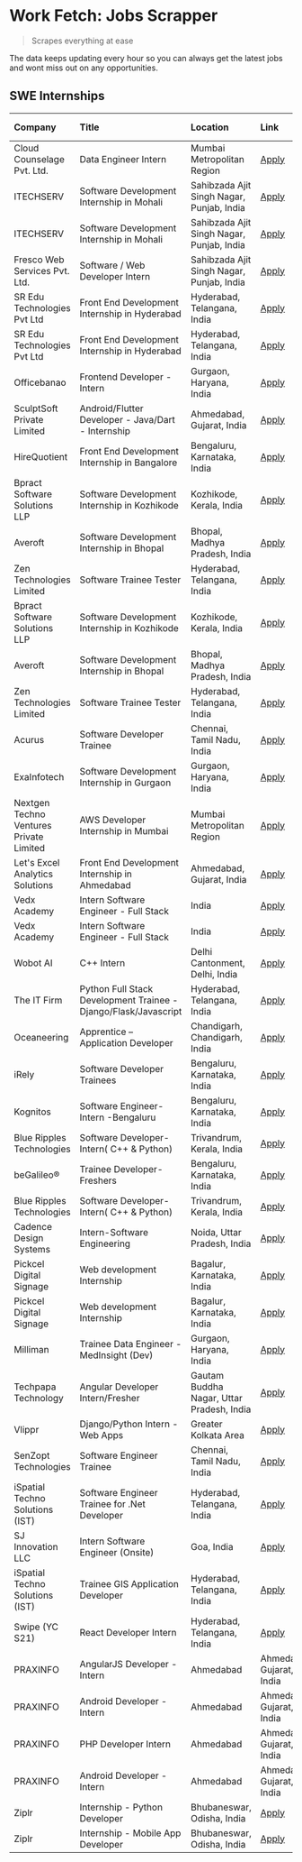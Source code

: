 # Work Fetch: Jobs Scrapper
> Scrapes everything at ease

The data keeps updating every hour so you can always get the latest jobs and wont miss out on any opportunities.

## SWE Internships
<!--START_SECTION:workfetch-->
| Company                                 | Title                                                           | Location                                  | Link                                                                                                                                                                                                                                                                              | Date Posted   |
|:----------------------------------------|:----------------------------------------------------------------|:------------------------------------------|:----------------------------------------------------------------------------------------------------------------------------------------------------------------------------------------------------------------------------------------------------------------------------------|:--------------|
| Cloud Counselage Pvt. Ltd.              | Data Engineer Intern                                            | Mumbai Metropolitan Region                | [Apply](https://in.linkedin.com/jobs/view/data-engineer-intern-at-cloud-counselage-pvt-ltd-3877084213?position=46&pageNum=0&refId=ThOy3P783N0SDOIsen5vvQ%3D%3D&trackingId=cagx50jIKD%2Bcc2y0X8c65w%3D%3D&trk=public_jobs_jserp-result_search-card)                                | 2024-04-01    |
| ITECHSERV                               | Software Development Internship in Mohali                       | Sahibzada Ajit Singh Nagar, Punjab, India | [Apply](https://in.linkedin.com/jobs/view/software-development-internship-in-mohali-at-itechserv-3880572403?position=52&pageNum=0&refId=ThOy3P783N0SDOIsen5vvQ%3D%3D&trackingId=MFs7mOVVZc51MBmom%2BWoeA%3D%3D&trk=public_jobs_jserp-result_search-card)                          | 2024-04-01    |
| ITECHSERV                               | Software Development Internship in Mohali                       | Sahibzada Ajit Singh Nagar, Punjab, India | [Apply](https://in.linkedin.com/jobs/view/software-development-internship-in-mohali-at-itechserv-3880572403?position=2&pageNum=5&refId=qtnDYJfJUJgp3HUky5ZuKQ%3D%3D&trackingId=Zju%2BGQhy4RNk7251TJ8x1g%3D%3D&trk=public_jobs_jserp-result_search-card)                           | 2024-04-01    |
| Fresco Web Services Pvt. Ltd.           | Software / Web Developer Intern                                 | Sahibzada Ajit Singh Nagar, Punjab, India | [Apply](https://in.linkedin.com/jobs/view/software-web-developer-intern-at-fresco-web-services-pvt-ltd-3880552598?position=1&pageNum=7&refId=nTN0NVgV7%2BnaeBN8sLUDUQ%3D%3D&trackingId=SMJC8GDDPI089BVxnVkDMA%3D%3D&trk=public_jobs_jserp-result_search-card)                     | 2024-04-01    |
| SR Edu Technologies Pvt Ltd             | Front End Development Internship in Hyderabad                   | Hyderabad, Telangana, India               | [Apply](https://in.linkedin.com/jobs/view/front-end-development-internship-in-hyderabad-at-sr-edu-technologies-pvt-ltd-3878240619?position=34&pageNum=0&refId=ThOy3P783N0SDOIsen5vvQ%3D%3D&trackingId=GGh4XiBO%2BPRPF6Gr7QOGIA%3D%3D&trk=public_jobs_jserp-result_search-card)    | 2024-03-30    |
| SR Edu Technologies Pvt Ltd             | Front End Development Internship in Hyderabad                   | Hyderabad, Telangana, India               | [Apply](https://in.linkedin.com/jobs/view/front-end-development-internship-in-hyderabad-at-sr-edu-technologies-pvt-ltd-3878240619?position=9&pageNum=2&refId=ffc6ZQZ5e3UlwoR%2B8Xnw0Q%3D%3D&trackingId=yvDWUHggyN0vWxgdOovpeg%3D%3D&trk=public_jobs_jserp-result_search-card)     | 2024-03-30    |
| Officebanao                             | Frontend Developer - Intern                                     | Gurgaon, Haryana, India                   | [Apply](https://in.linkedin.com/jobs/view/frontend-developer-intern-at-officebanao-3871265915?position=24&pageNum=0&refId=ThOy3P783N0SDOIsen5vvQ%3D%3D&trackingId=YgYZTDBkLTXOuv2t9ovjpA%3D%3D&trk=public_jobs_jserp-result_search-card)                                          | 2024-03-28    |
| SculptSoft Private Limited              | Android/Flutter Developer - Java/Dart - Internship              | Ahmedabad, Gujarat, India                 | [Apply](https://in.linkedin.com/jobs/view/android-flutter-developer-java-dart-internship-at-sculptsoft-private-limited-3869780690?position=2&pageNum=0&refId=ThOy3P783N0SDOIsen5vvQ%3D%3D&trackingId=uFoNC%2BHG2oBvEvYhXcNutw%3D%3D&trk=public_jobs_jserp-result_search-card)     | 2024-03-27    |
| HireQuotient                            | Front End Development Internship in Bangalore                   | Bengaluru, Karnataka, India               | [Apply](https://in.linkedin.com/jobs/view/front-end-development-internship-in-bangalore-at-hirequotient-3874053279?position=47&pageNum=0&refId=ThOy3P783N0SDOIsen5vvQ%3D%3D&trackingId=aFPJ7mjvhpSK3qTYoC%2Bu%2Fg%3D%3D&trk=public_jobs_jserp-result_search-card)                 | 2024-03-27    |
| Bpract Software Solutions LLP           | Software Development Internship in Kozhikode                    | Kozhikode, Kerala, India                  | [Apply](https://in.linkedin.com/jobs/view/software-development-internship-in-kozhikode-at-bpract-software-solutions-llp-3874054300?position=51&pageNum=0&refId=ThOy3P783N0SDOIsen5vvQ%3D%3D&trackingId=ZgZ8JwbI5baqvjwqew5eVA%3D%3D&trk=public_jobs_jserp-result_search-card)     | 2024-03-27    |
| Averoft                                 | Software Development Internship in Bhopal                       | Bhopal, Madhya Pradesh, India             | [Apply](https://in.linkedin.com/jobs/view/software-development-internship-in-bhopal-at-averoft-3874051550?position=54&pageNum=0&refId=ThOy3P783N0SDOIsen5vvQ%3D%3D&trackingId=lDA9XpERJuJs8xWKVIF03A%3D%3D&trk=public_jobs_jserp-result_search-card)                              | 2024-03-27    |
| Zen Technologies Limited                | Software Trainee Tester                                         | Hyderabad, Telangana, India               | [Apply](https://in.linkedin.com/jobs/view/software-trainee-tester-at-zen-technologies-limited-3872036112?position=58&pageNum=0&refId=ThOy3P783N0SDOIsen5vvQ%3D%3D&trackingId=Y44ydzEf9FAFVbY0N3A32g%3D%3D&trk=public_jobs_jserp-result_search-card)                               | 2024-03-27    |
| Bpract Software Solutions LLP           | Software Development Internship in Kozhikode                    | Kozhikode, Kerala, India                  | [Apply](https://in.linkedin.com/jobs/view/software-development-internship-in-kozhikode-at-bpract-software-solutions-llp-3874054300?position=1&pageNum=5&refId=qtnDYJfJUJgp3HUky5ZuKQ%3D%3D&trackingId=E1AM%2BubhTHO7f9XGQsMe6w%3D%3D&trk=public_jobs_jserp-result_search-card)    | 2024-03-27    |
| Averoft                                 | Software Development Internship in Bhopal                       | Bhopal, Madhya Pradesh, India             | [Apply](https://in.linkedin.com/jobs/view/software-development-internship-in-bhopal-at-averoft-3874051550?position=4&pageNum=5&refId=qtnDYJfJUJgp3HUky5ZuKQ%3D%3D&trackingId=PZoKOx95RaqNEsYELKWGOA%3D%3D&trk=public_jobs_jserp-result_search-card)                               | 2024-03-27    |
| Zen Technologies Limited                | Software Trainee Tester                                         | Hyderabad, Telangana, India               | [Apply](https://in.linkedin.com/jobs/view/software-trainee-tester-at-zen-technologies-limited-3872036112?position=8&pageNum=5&refId=qtnDYJfJUJgp3HUky5ZuKQ%3D%3D&trackingId=Hh3T2n0csy2fGWxe8fnFSQ%3D%3D&trk=public_jobs_jserp-result_search-card)                                | 2024-03-27    |
| Acurus                                  | Software Developer Trainee                                      | Chennai, Tamil Nadu, India                | [Apply](https://in.linkedin.com/jobs/view/software-developer-trainee-at-acurus-3871400616?position=10&pageNum=0&refId=ThOy3P783N0SDOIsen5vvQ%3D%3D&trackingId=osWivJ%2B4nuF%2FL9vaC9M%2Bbg%3D%3D&trk=public_jobs_jserp-result_search-card)                                        | 2024-03-26    |
| ExaInfotech                             | Software Development Internship in Gurgaon                      | Gurgaon, Haryana, India                   | [Apply](https://in.linkedin.com/jobs/view/software-development-internship-in-gurgaon-at-exainfotech-3872534185?position=42&pageNum=0&refId=ThOy3P783N0SDOIsen5vvQ%3D%3D&trackingId=rA1rwsSkJ%2B6m5bsfzNQopQ%3D%3D&trk=public_jobs_jserp-result_search-card)                       | 2024-03-26    |
| Nextgen Techno Ventures Private Limited | AWS Developer Internship in Mumbai                              | Mumbai Metropolitan Region                | [Apply](https://in.linkedin.com/jobs/view/aws-developer-internship-in-mumbai-at-nextgen-techno-ventures-private-limited-3872535002?position=5&pageNum=7&refId=nTN0NVgV7%2BnaeBN8sLUDUQ%3D%3D&trackingId=abHL6uaxK8NjILhnqj62Kg%3D%3D&trk=public_jobs_jserp-result_search-card)    | 2024-03-26    |
| Let's Excel Analytics Solutions         | Front End Development Internship in Ahmedabad                   | Ahmedabad, Gujarat, India                 | [Apply](https://in.linkedin.com/jobs/view/front-end-development-internship-in-ahmedabad-at-let-s-excel-analytics-solutions-3872524901?position=7&pageNum=7&refId=nTN0NVgV7%2BnaeBN8sLUDUQ%3D%3D&trackingId=SWogm8jBWwrU12uqyu53ng%3D%3D&trk=public_jobs_jserp-result_search-card) | 2024-03-26    |
| Vedx Academy                            | Intern Software Engineer - Full Stack                           | India                                     | [Apply](https://in.linkedin.com/jobs/view/intern-software-engineer-full-stack-at-vedx-academy-3869646013?position=35&pageNum=0&refId=ThOy3P783N0SDOIsen5vvQ%3D%3D&trackingId=dnqaGK54VxbSB88VvH8U2g%3D%3D&trk=public_jobs_jserp-result_search-card)                               | 2024-03-25    |
| Vedx Academy                            | Intern Software Engineer - Full Stack                           | India                                     | [Apply](https://in.linkedin.com/jobs/view/intern-software-engineer-full-stack-at-vedx-academy-3869646013?position=10&pageNum=2&refId=ffc6ZQZ5e3UlwoR%2B8Xnw0Q%3D%3D&trackingId=mkzbsRkNSQn7GaSxqCiQDw%3D%3D&trk=public_jobs_jserp-result_search-card)                             | 2024-03-25    |
| Wobot AI                                | C++ Intern                                                      | Delhi Cantonment, Delhi, India            | [Apply](https://in.linkedin.com/jobs/view/c%2B%2B-intern-at-wobot-ai-3866639422?position=9&pageNum=0&refId=ThOy3P783N0SDOIsen5vvQ%3D%3D&trackingId=0OcdCWfKphiJgdeKRVjzdw%3D%3D&trk=public_jobs_jserp-result_search-card)                                                         | 2024-03-22    |
| The IT Firm                             | Python Full Stack Development Trainee - Django/Flask/Javascript | Hyderabad, Telangana, India               | [Apply](https://in.linkedin.com/jobs/view/python-full-stack-development-trainee-django-flask-javascript-at-the-it-firm-3864185812?position=23&pageNum=0&refId=ThOy3P783N0SDOIsen5vvQ%3D%3D&trackingId=3nALrytprdyRgfDZJYZTiQ%3D%3D&trk=public_jobs_jserp-result_search-card)      | 2024-03-22    |
| Oceaneering                             | Apprentice – Application Developer                              | Chandigarh, Chandigarh, India             | [Apply](https://in.linkedin.com/jobs/view/apprentice-%E2%80%93-application-developer-at-oceaneering-3834879178?position=6&pageNum=7&refId=nTN0NVgV7%2BnaeBN8sLUDUQ%3D%3D&trackingId=AXIIU8mwPsp46pdwnB2auQ%3D%3D&trk=public_jobs_jserp-result_search-card)                        | 2024-03-19    |
| iRely                                   | Software Developer Trainees                                     | Bengaluru, Karnataka, India               | [Apply](https://in.linkedin.com/jobs/view/software-developer-trainees-at-irely-3860566039?position=14&pageNum=0&refId=ThOy3P783N0SDOIsen5vvQ%3D%3D&trackingId=ut71f5%2Bit%2FYvXkOtiSpK2w%3D%3D&trk=public_jobs_jserp-result_search-card)                                          | 2024-03-18    |
| Kognitos                                | Software Engineer-Intern -Bengaluru                             | Bengaluru, Karnataka, India               | [Apply](https://in.linkedin.com/jobs/view/software-engineer-intern-bengaluru-at-kognitos-3855361239?position=13&pageNum=0&refId=ThOy3P783N0SDOIsen5vvQ%3D%3D&trackingId=eNQSZdSuqrvF23Cg3w1iLg%3D%3D&trk=public_jobs_jserp-result_search-card)                                    | 2024-03-13    |
| Blue Ripples Technologies               | Software Developer- Intern( C++  & Python)                      | Trivandrum, Kerala, India                 | [Apply](https://in.linkedin.com/jobs/view/software-developer-intern-c%2B%2B-python-at-blue-ripples-technologies-3856150730?position=33&pageNum=0&refId=ThOy3P783N0SDOIsen5vvQ%3D%3D&trackingId=Hq0zIc6BtzTV%2F51Xn%2FkZWw%3D%3D&trk=public_jobs_jserp-result_search-card)         | 2024-03-13    |
| beGalileo®                              | Trainee Developer- Freshers                                     | Bengaluru, Karnataka, India               | [Apply](https://in.linkedin.com/jobs/view/trainee-developer-freshers-at-begalileo%C2%AE-3851158310?position=43&pageNum=0&refId=ThOy3P783N0SDOIsen5vvQ%3D%3D&trackingId=mqEjApWzCOnUqbNXWnyBhg%3D%3D&trk=public_jobs_jserp-result_search-card)                                     | 2024-03-13    |
| Blue Ripples Technologies               | Software Developer- Intern( C++  & Python)                      | Trivandrum, Kerala, India                 | [Apply](https://in.linkedin.com/jobs/view/software-developer-intern-c%2B%2B-python-at-blue-ripples-technologies-3856150730?position=8&pageNum=2&refId=ffc6ZQZ5e3UlwoR%2B8Xnw0Q%3D%3D&trackingId=ZJXJzwHM9Kp2aWSxi9x0dw%3D%3D&trk=public_jobs_jserp-result_search-card)            | 2024-03-13    |
| Cadence Design Systems                  | Intern-Software Engineering                                     | Noida, Uttar Pradesh, India               | [Apply](https://in.linkedin.com/jobs/view/intern-software-engineering-at-cadence-design-systems-3794689056?position=3&pageNum=7&refId=nTN0NVgV7%2BnaeBN8sLUDUQ%3D%3D&trackingId=aQlqFhEERVc95PhdYyTl5Q%3D%3D&trk=public_jobs_jserp-result_search-card)                            | 2024-03-09    |
| Pickcel Digital Signage                 | Web development Internship                                      | Bagalur, Karnataka, India                 | [Apply](https://in.linkedin.com/jobs/view/web-development-internship-at-pickcel-digital-signage-3849506118?position=56&pageNum=0&refId=ThOy3P783N0SDOIsen5vvQ%3D%3D&trackingId=2KJJWnUc4fmw6CaBLcodgg%3D%3D&trk=public_jobs_jserp-result_search-card)                             | 2024-03-08    |
| Pickcel Digital Signage                 | Web development Internship                                      | Bagalur, Karnataka, India                 | [Apply](https://in.linkedin.com/jobs/view/web-development-internship-at-pickcel-digital-signage-3849506118?position=6&pageNum=5&refId=qtnDYJfJUJgp3HUky5ZuKQ%3D%3D&trackingId=xRGDfRZeqtWS5MIdpBg4Og%3D%3D&trk=public_jobs_jserp-result_search-card)                              | 2024-03-08    |
| Milliman                                | Trainee Data Engineer - MedInsight (Dev)                        | Gurgaon, Haryana, India                   | [Apply](https://in.linkedin.com/jobs/view/trainee-data-engineer-medinsight-dev-at-milliman-3789275187?position=5&pageNum=0&refId=ThOy3P783N0SDOIsen5vvQ%3D%3D&trackingId=Q8rasPj1VYUaM2CsEHHeUw%3D%3D&trk=public_jobs_jserp-result_search-card)                                   | 2024-02-23    |
| Techpapa Technology                     | Angular Developer Intern/Fresher                                | Gautam Buddha Nagar, Uttar Pradesh, India | [Apply](https://in.linkedin.com/jobs/view/angular-developer-intern-fresher-at-techpapa-technology-3834305862?position=20&pageNum=0&refId=ThOy3P783N0SDOIsen5vvQ%3D%3D&trackingId=xW0z1i4ATXWG3WcRcFiH9w%3D%3D&trk=public_jobs_jserp-result_search-card)                           | 2024-02-20    |
| Vlippr                                  | Django/Python Intern - Web Apps                                 | Greater Kolkata Area                      | [Apply](https://in.linkedin.com/jobs/view/django-python-intern-web-apps-at-vlippr-3829116342?position=39&pageNum=0&refId=ThOy3P783N0SDOIsen5vvQ%3D%3D&trackingId=MdcU8HzKK9PUlm9CrtMAJA%3D%3D&trk=public_jobs_jserp-result_search-card)                                           | 2024-02-16    |
| SenZopt Technologies                    | Software Engineer Trainee                                       | Chennai, Tamil Nadu, India                | [Apply](https://in.linkedin.com/jobs/view/software-engineer-trainee-at-senzopt-technologies-3827686880?position=48&pageNum=0&refId=ThOy3P783N0SDOIsen5vvQ%3D%3D&trackingId=flftYGyBuWrWTxU9PRIJqg%3D%3D&trk=public_jobs_jserp-result_search-card)                                 | 2024-02-12    |
| iSpatial Techno Solutions (IST)         | Software Engineer Trainee for .Net Developer                    | Hyderabad, Telangana, India               | [Apply](https://in.linkedin.com/jobs/view/software-engineer-trainee-for-net-developer-at-ispatial-techno-solutions-ist-3826984352?position=10&pageNum=7&refId=nTN0NVgV7%2BnaeBN8sLUDUQ%3D%3D&trackingId=MaZlhBxX%2FjiAIlYb2gS9tw%3D%3D&trk=public_jobs_jserp-result_search-card)  | 2024-01-16    |
| SJ Innovation LLC                       | Intern Software Engineer (Onsite)                               | Goa, India                                | [Apply](https://in.linkedin.com/jobs/view/intern-software-engineer-onsite-at-sj-innovation-llc-3799959011?position=9&pageNum=7&refId=nTN0NVgV7%2BnaeBN8sLUDUQ%3D%3D&trackingId=Nre%2BESMCrThpA%2BLSH63BIA%3D%3D&trk=public_jobs_jserp-result_search-card)                         | 2024-01-11    |
| iSpatial Techno Solutions (IST)         | Trainee GIS Application Developer                               | Hyderabad, Telangana, India               | [Apply](https://in.linkedin.com/jobs/view/trainee-gis-application-developer-at-ispatial-techno-solutions-ist-3800933635?position=45&pageNum=0&refId=ThOy3P783N0SDOIsen5vvQ%3D%3D&trackingId=%2FlC7niaqnCVkd6sbpxgqMQ%3D%3D&trk=public_jobs_jserp-result_search-card)              | 2024-01-09    |
| Swipe (YC S21)                          | React Developer Intern                                          | Hyderabad, Telangana, India               | [Apply](https://in.linkedin.com/jobs/view/react-developer-intern-at-swipe-yc-s21-3737600089?position=12&pageNum=0&refId=ThOy3P783N0SDOIsen5vvQ%3D%3D&trackingId=36O2qvJW2E9t7riAAWmmEQ%3D%3D&trk=public_jobs_jserp-result_search-card)                                            | 2023-10-13    |
| PRAXINFO                                | AngularJS Developer - Intern | Ahmedabad                        | Ahmedabad, Gujarat, India                 | [Apply](https://in.linkedin.com/jobs/view/angularjs-developer-intern-ahmedabad-at-praxinfo-3656594961?position=36&pageNum=0&refId=ThOy3P783N0SDOIsen5vvQ%3D%3D&trackingId=eLg0ohlhRe%2BknvAstQpg9g%3D%3D&trk=public_jobs_jserp-result_search-card)                                | 2023-06-12    |
| PRAXINFO                                | Android Developer - Intern | Ahmedabad                          | Ahmedabad, Gujarat, India                 | [Apply](https://in.linkedin.com/jobs/view/android-developer-intern-ahmedabad-at-praxinfo-3627624504?position=27&pageNum=0&refId=ThOy3P783N0SDOIsen5vvQ%3D%3D&trackingId=hgGU3X5EtFlZ2AI0z%2FzR%2Fw%3D%3D&trk=public_jobs_jserp-result_search-card)                                | 2023-06-06    |
| PRAXINFO                                | PHP Developer Intern | Ahmedabad                                | Ahmedabad, Gujarat, India                 | [Apply](https://in.linkedin.com/jobs/view/php-developer-intern-ahmedabad-at-praxinfo-3627626337?position=50&pageNum=0&refId=ThOy3P783N0SDOIsen5vvQ%3D%3D&trackingId=SrfcCSyqWWHGxHefDO9mVA%3D%3D&trk=public_jobs_jserp-result_search-card)                                        | 2023-06-06    |
| PRAXINFO                                | Android Developer - Intern | Ahmedabad                          | Ahmedabad, Gujarat, India                 | [Apply](https://in.linkedin.com/jobs/view/android-developer-intern-ahmedabad-at-praxinfo-3627624504?position=2&pageNum=2&refId=ffc6ZQZ5e3UlwoR%2B8Xnw0Q%3D%3D&trackingId=VM2aNgaLnQ0%2B2vVZjH59rQ%3D%3D&trk=public_jobs_jserp-result_search-card)                                 | 2023-06-06    |
| Ziplr                                   | Internship - Python Developer                                   | Bhubaneswar, Odisha, India                | [Apply](https://in.linkedin.com/jobs/view/internship-python-developer-at-ziplr-3645677592?position=4&pageNum=7&refId=nTN0NVgV7%2BnaeBN8sLUDUQ%3D%3D&trackingId=NMzkunrHpbTwiSlP6uUi8A%3D%3D&trk=public_jobs_jserp-result_search-card)                                             | 2023-06-02    |
| Ziplr                                   | Internship - Mobile App Developer                               | Bhubaneswar, Odisha, India                | [Apply](https://in.linkedin.com/jobs/view/internship-mobile-app-developer-at-ziplr-3618474948?position=25&pageNum=0&refId=ThOy3P783N0SDOIsen5vvQ%3D%3D&trackingId=1SHur03FGuWN3azRZ5WNug%3D%3D&trk=public_jobs_jserp-result_search-card)                                          | 2023-05-03    |
<!--END_SECTION:workfetch-->
